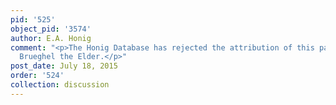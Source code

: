 ```yaml
---
pid: '525'
object_pid: '3574'
author: E.A. Honig
comment: "<p>The Honig Database has rejected the attribution of this painting to Jan
  Brueghel the Elder.</p>"
post_date: July 18, 2015
order: '524'
collection: discussion
---
```

